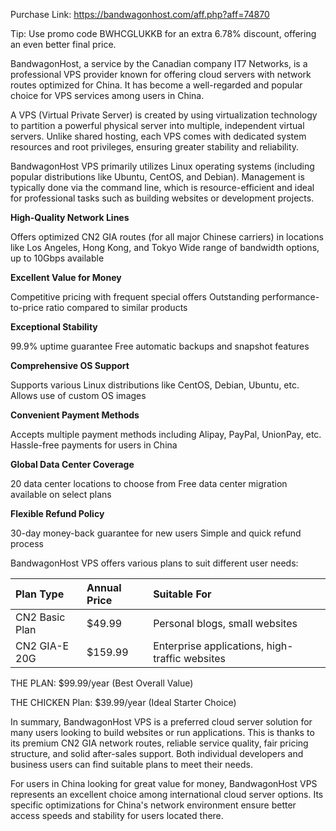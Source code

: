 Purchase Link: https://bandwagonhost.com/aff.php?aff=74870

Tip: Use promo code BWHCGLUKKB for an extra 6.78% discount, offering an even better final price.

BandwagonHost, a service by the Canadian company IT7 Networks, is a professional VPS provider known for offering cloud servers with network routes optimized for China. It has become a well-regarded and popular choice for VPS services among users in China.

A VPS (Virtual Private Server) is created by using virtualization technology to partition a powerful physical server into multiple, independent virtual servers. Unlike shared hosting, each VPS comes with dedicated system resources and root privileges, ensuring greater stability and reliability.

BandwagonHost VPS primarily utilizes Linux operating systems (including popular distributions like Ubuntu, CentOS, and Debian). Management is typically done via the command line, which is resource-efficient and ideal for professional tasks such as building websites or development projects.

**High-Quality Network Lines**

Offers optimized CN2 GIA routes (for all major Chinese carriers) in locations like Los Angeles, Hong Kong, and Tokyo
Wide range of bandwidth options, up to 10Gbps available

**Excellent Value for Money**

Competitive pricing with frequent special offers
Outstanding performance-to-price ratio compared to similar products

**Exceptional Stability**

99.9% uptime guarantee
Free automatic backups and snapshot features

**Comprehensive OS Support**

Supports various Linux distributions like CentOS, Debian, Ubuntu, etc.
Allows use of custom OS images

**Convenient Payment Methods**

Accepts multiple payment methods including Alipay, PayPal, UnionPay, etc.
Hassle-free payments for users in China

**Global Data Center Coverage**

20 data center locations to choose from
Free data center migration available on select plans

**Flexible Refund Policy**

30-day money-back guarantee for new users
Simple and quick refund process

BandwagonHost VPS offers various plans to suit different user needs:

| Plan Type         | Annual Price | Suitable For                             |
| :---------------- | :----------- | :--------------------------------------- |
| CN2 Basic Plan    | $49.99       | Personal blogs, small websites           |
| CN2 GIA-E 20G     | $159.99      | Enterprise applications, high-traffic websites |

THE PLAN: $99.99/year (Best Overall Value)

THE CHICKEN Plan: $39.99/year (Ideal Starter Choice)

In summary, BandwagonHost VPS is a preferred cloud server solution for many users looking to build websites or run applications. This is thanks to its premium CN2 GIA network routes, reliable service quality, fair pricing structure, and solid after-sales support. Both individual developers and business users can find suitable plans to meet their needs.

For users in China looking for great value for money, BandwagonHost VPS represents an excellent choice among international cloud server options. Its specific optimizations for China's network environment ensure better access speeds and stability for users located there.

